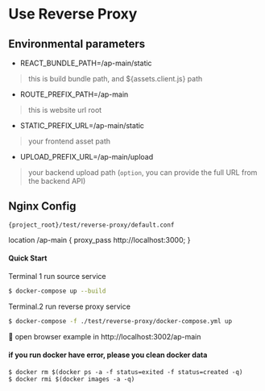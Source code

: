 # Use Reverse Proxy


## Environmental parameters

- REACT_BUNDLE_PATH=/ap-main/static
> this is build bundle path, and ${assets.client.js} path
- ROUTE_PREFIX_PATH=/ap-main
> this is website url root
- STATIC_PREFIX_URL=/ap-main/static
> your frontend asset path
- UPLOAD_PREFIX_URL=/ap-main/upload
> your backend upload path (`option`, you can provide the full URL from the backend API)


## Nginx Config

`{project_root}/test/reverse-proxy/default.conf`

location /ap-main {
     proxy_pass http://localhost:3000;
}

#### Quick Start

Terminal 1 run source service
```zsh
$ docker-compose up --build
```

Terminal.2 run reverse proxy service
```zsh
$ docker-compose -f ./test/reverse-proxy/docker-compose.yml up
```

🚀 open browser example in http://localhost:3002/ap-main


#### if you run docker have error, please you clean docker data

```
$ docker rm $(docker ps -a -f status=exited -f status=created -q)
$ docker rmi $(docker images -a -q)
```
